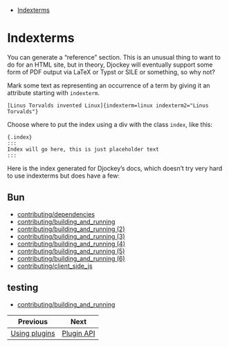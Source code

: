 <!--
  DO NOT EDIT THIS FILE DIRECTLY!
  It is generated by djockey.
-->
- [Indexterms](../plugins/indexterms.md#Indexterms)

<div id="Indexterms" class="section" id="Indexterms">

# Indexterms

You can generate a “reference” section. This is an unusual thing to want
to do for an HTML site, but in theory, Djockey will eventually support
some form of PDF output via LaTeX or Typst or SILE or something, so why
not?

Mark some text as representing an occurrence of a term by giving it an
attribute starting with `indexterm`.

``` djot
[Linus Torvalds invented Linux]{indexterm=linux indexterm2="Linus Torvalds"}
```

Choose where to put the index using a div with the class `index`, like
this:

``` djot
{.index}
:::
Index will go here, this is just placeholder text
:::
```

Here is the index generated for Djockey’s docs, which doesn’t try very
hard to use indexterms but does have a few:

## Bun

- [contributing/dependencies](../contributing/dependencies.md#indexterm-0)
- [contributing/building_and_running](../contributing/building_and_running.md#indexterm-1)
- [contributing/building_and_running
  (2)](../contributing/building_and_running.md#indexterm-2)
- [contributing/building_and_running
  (3)](../contributing/building_and_running.md#indexterm-3)
- [contributing/building_and_running
  (4)](../contributing/building_and_running.md#indexterm-4)
- [contributing/building_and_running
  (5)](contributing/building_and_running#indexterm-5)
- [contributing/building_and_running
  (6)](../contributing/building_and_running.md#indexterm-7)
- [contributing/client_side_js](../contributing/client_side_js.md#indexterm-8)

## testing

- [contributing/building_and_running](../contributing/building_and_running.md#indexterm-6)

</div>


| Previous | Next |
| - | - |
| [Using plugins](../plugins/using_plugins.md) | [Plugin API](../plugins/plugin_api.md) |